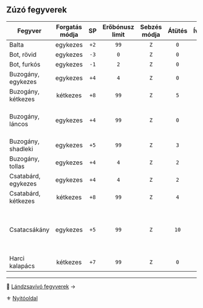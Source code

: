 ## Zúzó fegyverek

<!-- tag: md_table_fegyver_start -->

| Fegyver             | Forgatás módja |  SP  | Erőbónusz limit | Sebzés módja | Átütés | Íves | Pengehossz | KÉ  |  TÉ  |  VÉ  | Sebesség | Kategória | Speciális                                                                        |
| ------------------- |:--------------:|:----:|:---------------:|:------------:|:------:|:----:|:----------:|:---:|:----:|:----:|:--------:|:---------:| -------------------------------------------------------------------------------- |
| Balta               |    egykezes    | `+2` |      `99`       |     `Z`      |  `0`   | `0`  |    `0`     | `1` | `6`  | `1`  |   `7`    |   zúzó    |                                                                                  |
| Bot, rövid          |    egykezes    | `-3` |       `0`       |     `Z`      |  `0`   | `0`  |   `0.5`    | `6` | `9`  | `6`  |   `6`    |   zúzó    |                                                                                  |
| Bot, furkós         |    egykezes    | `-1` |       `2`       |     `Z`      |  `0`   | `0`  |    `1`     | `4` | `10` | `8`  |   `7`    |   zúzó    |                                                                                  |
| Buzogány, egykezes  |    egykezes    | `+4` |       `4`       |     `Z`      |  `0`   | `0`  |    `1`     | `4` | `12` | `8`  |   `7`    |   zúzó    |                                                                                  |
| Buzogány, kétkezes  |    kétkezes    | `+8` |      `99`       |     `Z`      |  `5`   | `0`  |   `1.5`    | `1` | `20` | `8`  |   `9`    |   zúzó    | **Erő** követelmény:`+2`                                                         |
| Buzogány, láncos    |    egykezes    | `+4` |      `99`       |     `Z`      |  `0`   | `0`  |    `1`     | `3` | `15` | `6`  |   `7`    |   zúzó    | Ellene az ellenfél Pajzs VÉ fele számít csak!                                    |
| Buzogány, shadleki  |    egykezes    | `+5` |      `99`       |     `Z`      |  `3`   | `0`  |    `1`     | `5` | `14` | `9`  |   `7`    |   zúzó    |                                                                                  |
| Buzogány, tollas    |    egykezes    | `+4` |       `4`       |     `Z`      |  `2`   | `0`  |   `0.5`    | `4` | `9`  | `4`  |   `6`    |   zúzó    |                                                                                  |
| Csatabárd, egykezes |    egykezes    | `+4` |       `4`       |     `Z`      |  `2`   | `0`  |   `0.5`    | `4` | `11` | `7`  |   `7`    |   zúzó    |                                                                                  |
| Csatabárd, kétkezes |    kétkezes    | `+8` |      `99`       |     `Z`      |  `4`   | `0`  |   `1.5`    | `4` | `18` | `10` |   `9`    |   zúzó    |                                                                                  |
| Csatacsákány        |    egykezes    | `+5` |      `99`       |     `Z`      |  `10`  | `0`  |    `1`     | `5` | `14` | `5`  |   `8`    |   zúzó    | Nagyon vérzik<br />`50%` az esély, hogy beragad és nem lehet kihúzni harc közben |
| Harci kalapács      |    kétkezes    | `+7` |      `99`       |     `Z`      |  `0`   | `0`  |   `1.5`    | `1` | `20` | `8`  |   `9`    |   zúzó    | **Erő** követelmény:`+2`                                                         |

<!-- tag: md_table_fegyver_end -->

---

🔗 [Lándzsavívó fegyverek](068_05_landzsavivo_fegyverek.md) →

⚜️ [Nyitóoldal](start.md#6-harcrendszer-%EF%B8%8F)
